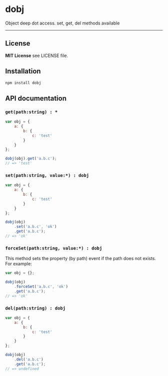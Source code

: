 dobj
====

Object deep dot access. set, get, del methods available

---------------------------------------

## License

**MIT License** see LICENSE file.

## Installation

```bash
npm install dobj
```

## API documentation

### `get(path:string) : *`

```js
var obj = {
    a: {
        b: {
            c: 'test'
        }
    }
};

dobj(obj).get('a.b.c');
// => 'test'
```

### `set(path:string, value:*) : dobj`

```js
var obj = {
    a: {
        b: {
            c: 'test'
        }
    }
};

dobj(obj)
    .set('a.b.c', 'ok')
    .get('a.b.c');
// => 'ok'
```

### `forceSet(path:string, value:*) : dobj`

This method sets the property (by path) event if the path does not exists. For example:

```js
var obj = {};

dobj(obj)
    .forceSet('a.b.c', 'ok')
    .get('a.b.c');
// => 'ok'
```

### `del(path:string) : dobj`

```js
var obj = {
    a: {
        b: {
            c: 'test'
        }
    }
};

dobj(obj)
    .del('a.b.c')
    .get('a.b.c');
// => undefined
```